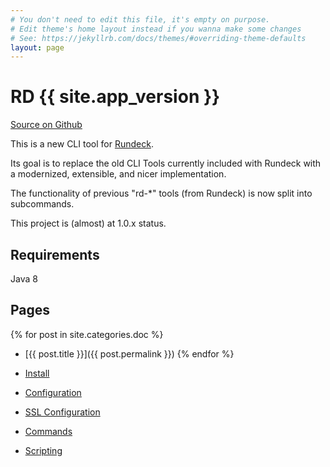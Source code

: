 ```yaml
---
# You don't need to edit this file, it's empty on purpose.
# Edit theme's home layout instead if you wanna make some changes
# See: https://jekyllrb.com/docs/themes/#overriding-theme-defaults
layout: page
---
```


# RD {{ site.app_version }}

[Source on Github]({{site.github_url}})

This is a new CLI tool for [Rundeck](https://github.com/rundeck/rundeck).

Its goal is to replace the old CLI Tools currently included with Rundeck
with a modernized, extensible, and nicer implementation.

The functionality of previous "rd-*" tools (from Rundeck) is now split into subcommands.

This project is (almost) at 1.0.x status.

## Requirements

Java 8

## Pages

{% for post in site.categories.doc %}
* [{{ post.title }}]({{ post.permalink }})
{% endfor %}

* [Install]({{site.url}}{{site.baseurl}}/install)
* [Configuration]({{site.url}}{{site.baseurl}}/configuration)
* [SSL Configuration]({{site.url}}{{site.baseurl}}/configuration/ssl/)
* [Commands]({{site.url}}{{site.baseurl}}/commands)
* [Scripting]({{site.url}}{{site.baseurl}}/scripting)
